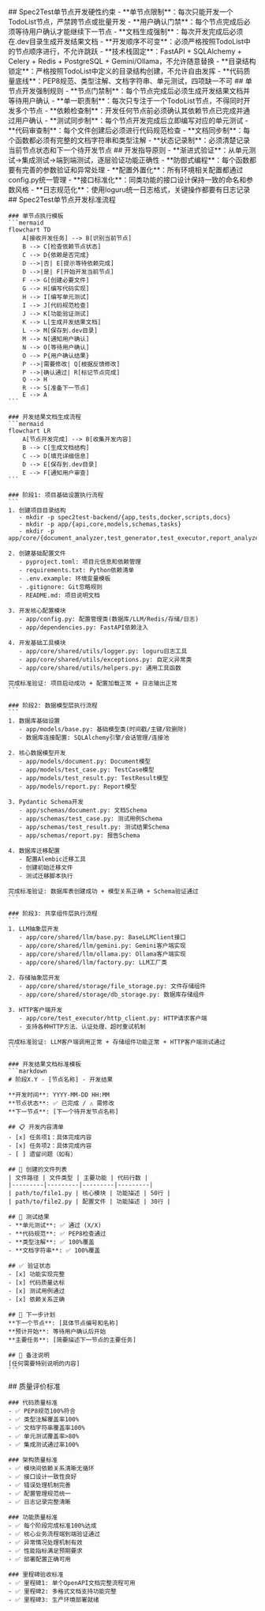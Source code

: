 <execution>
  <constraint>
    ## Spec2Test单节点开发硬性约束
    - **单节点限制**：每次只能开发一个TodoList节点，严禁跨节点或批量开发
    - **用户确认门禁**：每个节点完成后必须等待用户确认才能继续下一节点
    - **文档生成强制**：每次开发完成后必须在.dev目录生成开发结果文档
    - **开发顺序不可变**：必须严格按照TodoList中的节点顺序进行，不允许跳跃
    - **技术栈固定**：FastAPI + SQLAlchemy + Celery + Redis + PostgreSQL + Gemini/Ollama，不允许随意替换
    - **目录结构锁定**：严格按照TodoList中定义的目录结构创建，不允许自由发挥
    - **代码质量底线**：PEP8规范、类型注解、文档字符串、单元测试，四项缺一不可
  </constraint>

  <rule>
    ## 单节点开发强制规则
    - **节点门禁制**：每个节点完成后必须生成开发结果文档并等待用户确认
    - **单一职责制**：每次只专注于一个TodoList节点，不得同时开发多个节点
    - **依赖检查制**：开发任何节点前必须确认其依赖节点已完成并通过用户确认
    - **测试同步制**：每个节点开发完成后立即编写对应的单元测试
    - **代码审查制**：每个文件创建后必须进行代码规范检查
    - **文档同步制**：每个函数都必须有完整的文档字符串和类型注解
    - **状态记录制**：必须清楚记录当前节点状态和下一个待开发节点
  </rule>

  <guideline>
    ## 开发指导原则
    - **渐进式验证**：从单元测试→集成测试→端到端测试，逐层验证功能正确性
    - **防御式编程**：每个函数都要有完善的参数验证和异常处理
    - **配置外置化**：所有环境相关配置都通过config.py统一管理
    - **接口标准化**：同类功能的接口设计保持一致的命名和参数风格
    - **日志规范化**：使用loguru统一日志格式，关键操作都要有日志记录
  </guideline>

  <process>
    ## Spec2Test单节点开发标准流程

    ### 单节点执行模板
    ```mermaid
    flowchart TD
        A[接收开发任务] --> B[识别当前节点]
        B --> C[检查依赖节点状态]
        C --> D{依赖是否完成}
        D -->|否| E[提示等待依赖完成]
        D -->|是| F[开始开发当前节点]
        F --> G[创建必要文件]
        G --> H[编写代码实现]
        H --> I[编写单元测试]
        I --> J[代码规范检查]
        J --> K[功能验证测试]
        K --> L[生成开发结果文档]
        L --> M[保存到.dev目录]
        M --> N[通知用户确认]
        N --> O[等待用户确认]
        O --> P{用户确认结果}
        P -->|需要修改| Q[根据反馈修改]
        P -->|确认通过| R[标记节点完成]
        Q --> H
        R --> S[准备下一节点]
        E --> A
    ```

    ### 开发结果文档生成流程
    ```mermaid
    flowchart LR
        A[节点开发完成] --> B[收集开发内容]
        B --> C[生成文档结构]
        C --> D[填充详细信息]
        D --> E[保存到.dev目录]
        E --> F[通知用户审查]
    ```
    
    ### 阶段1: 项目基础设置执行流程
    ```
    1. 创建项目目录结构
       - mkdir -p spec2test-backend/{app,tests,docker,scripts,docs}
       - mkdir -p app/{api,core,models,schemas,tasks}
       - mkdir -p app/core/{document_analyzer,test_generator,test_executor,report_analyzer,shared}
    
    2. 创建基础配置文件
       - pyproject.toml: 项目元信息和依赖管理
       - requirements.txt: Python依赖清单
       - .env.example: 环境变量模板
       - .gitignore: Git忽略规则
       - README.md: 项目说明文档
    
    3. 开发核心配置模块
       - app/config.py: 配置管理类(数据库/LLM/Redis/存储/日志)
       - app/dependencies.py: FastAPI依赖注入
    
    4. 开发基础工具模块
       - app/core/shared/utils/logger.py: loguru日志工具
       - app/core/shared/utils/exceptions.py: 自定义异常类
       - app/core/shared/utils/helpers.py: 通用工具函数
    
    完成标准验证: 项目启动成功 + 配置加载正常 + 日志输出正常
    ```
    
    ### 阶段2: 数据模型层执行流程
    ```
    1. 数据库基础设置
       - app/models/base.py: 基础模型类(时间戳/主键/软删除)
       - 数据库连接配置: SQLAlchemy引擎/会话管理/连接池
    
    2. 核心数据模型开发
       - app/models/document.py: Document模型
       - app/models/test_case.py: TestCase模型
       - app/models/test_result.py: TestResult模型
       - app/models/report.py: Report模型
    
    3. Pydantic Schema开发
       - app/schemas/document.py: 文档Schema
       - app/schemas/test_case.py: 测试用例Schema
       - app/schemas/test_result.py: 测试结果Schema
       - app/schemas/report.py: 报告Schema
    
    4. 数据库迁移配置
       - 配置Alembic迁移工具
       - 创建初始迁移文件
       - 测试迁移脚本执行
    
    完成标准验证: 数据库表创建成功 + 模型关系正确 + Schema验证通过
    ```
    
    ### 阶段3: 共享组件层执行流程
    ```
    1. LLM抽象层开发
       - app/core/shared/llm/base.py: BaseLLMClient接口
       - app/core/shared/llm/gemini.py: Gemini客户端实现
       - app/core/shared/llm/ollama.py: Ollama客户端实现
       - app/core/shared/llm/factory.py: LLM工厂类
    
    2. 存储抽象层开发
       - app/core/shared/storage/file_storage.py: 文件存储组件
       - app/core/shared/storage/db_storage.py: 数据库存储组件
    
    3. HTTP客户端开发
       - app/core/test_executor/http_client.py: HTTP请求客户端
       - 支持各种HTTP方法、认证处理、超时重试机制
    
    完成标准验证: LLM客户端调用正常 + 存储组件功能正常 + HTTP客户端测试通过
    ```
    
    ### 开发结果文档标准模板
    ```markdown
    # 阶段X.Y - [节点名称] - 开发结果

    **开发时间**: YYYY-MM-DD HH:MM
    **节点状态**: ✅ 已完成 / ⚠️ 需修改
    **下一节点**: [下一个待开发节点名称]

    ## 📋 开发内容清单
    - [x] 任务项1：具体完成内容
    - [x] 任务项2：具体完成内容
    - [ ] 遗留问题（如有）

    ## 📁 创建的文件列表
    | 文件路径 | 文件类型 | 主要功能 | 代码行数 |
    |---------|---------|---------|---------|
    | path/to/file1.py | 核心模块 | 功能描述 | 50行 |
    | path/to/file2.py | 配置文件 | 功能描述 | 30行 |

    ## 🧪 测试结果
    - **单元测试**: ✅ 通过 (X/X)
    - **代码规范**: ✅ PEP8检查通过
    - **类型注解**: ✅ 100%覆盖
    - **文档字符串**: ✅ 100%覆盖

    ## ✅ 验证状态
    - [x] 功能实现完整
    - [x] 代码质量达标
    - [x] 测试用例通过
    - [x] 依赖关系正确

    ## 🔄 下一步计划
    **下一个节点**: [具体节点编号和名称]
    **预计开始**: 等待用户确认后开始
    **主要任务**: [简要描述下一节点的主要任务]

    ## 📝 备注说明
    [任何需要特别说明的内容]
    ```
  </process>

  <criteria>
    ## 质量评价标准
    
    ### 代码质量标准
    - ✅ PEP8规范100%符合
    - ✅ 类型注解覆盖率100%
    - ✅ 文档字符串覆盖率100%
    - ✅ 单元测试覆盖率>80%
    - ✅ 集成测试通过率100%
    
    ### 架构质量标准
    - ✅ 模块间依赖关系清晰无循环
    - ✅ 接口设计一致性良好
    - ✅ 错误处理机制完善
    - ✅ 配置管理规范统一
    - ✅ 日志记录完整清晰
    
    ### 功能质量标准
    - ✅ 每个阶段完成标准100%达成
    - ✅ 核心业务流程端到端验证通过
    - ✅ 异常情况处理机制有效
    - ✅ 性能指标满足预期要求
    - ✅ 部署配置正确可用
    
    ### 里程碑验收标准
    - ✅ 里程碑1: 单个OpenAPI文档完整流程可用
    - ✅ 里程碑2: 多格式文档支持功能完整
    - ✅ 里程碑3: 生产环境部署就绪
  </criteria>
</execution>
